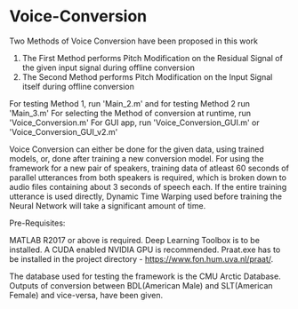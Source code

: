 # Voice-Conversion

Two Methods of Voice Conversion have been proposed in this work

1) The First Method performs Pitch Modification on the Residual Signal of the given input signal during offline conversion
2) The Second Method performs Pitch Modification on the Input Signal itself during offline conversion

For testing Method 1, run 'Main_2.m' and for testing Method 2 run 'Main_3.m'
For selecting the Method of conversion at runtime, run 'Voice_Conversion.m'
For GUI app, run 'Voice_Conversion_GUI.m' or 'Voice_Conversion_GUI_v2.m'

Voice Conversion can either be done for the given data, using trained models, or, done after training a new conversion model. For using the framework for a new pair of speakers, 
training data of atleast 60 seconds of parallel utterances from both speakers is required, which is broken down to audio files containing about 3 seconds of speech each. If 
the entire training utterance is used directly, Dynamic Time Warping used before training the Neural Network will take a significant amount of time.

Pre-Requisites:

MATLAB R2017 or above is required. Deep Learning Toolbox is to be installed. A CUDA enabled NVIDIA GPU is recommended. 
Praat.exe has to be installed in the project directory - https://www.fon.hum.uva.nl/praat/.

The database used for testing the framework is the CMU Arctic Database. Outputs of conversion between BDL(American Male) and SLT(American Female) and vice-versa, have been given.
